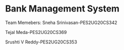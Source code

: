 # Bank Management System
Team Memebers:
Sneha Srinivasan-PES2UG20CS342

Tejal Meda-PES2UG20CS369

Srushti V Reddy-PES2UG20CS353
